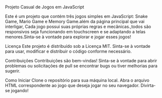 
Projeto Casual de Jogos em JavaScript

Este é um projeto que contém três jogos simples em JavaScript: Snake Game, Mario Game e Memory Game.além da página principal que vai interligar, Cada jogo possui suas próprias regras e 
mecânicas.,todos são responsivos seja funcionando em touchscreen e se adaptando a telas menores.Sinta-se à vontade para explorar e jogar esses jogos!


Licença
Este projeto é distribuído sob a Licença MIT. Sinta-se à vontade para usar, modificar e distribuir o código conforme necessário.

Contribuições
Contribuições são bem-vindas! Sinta-se à vontade para abrir problemas ou solicitações de pull se encontrar bugs ou tiver melhorias para sugerir.

Como Iniciar
Clone o repositório para sua máquina local.
Abra o arquivo HTML correspondente ao jogo que deseja jogar no seu navegador.
Divirta-se jogando!
